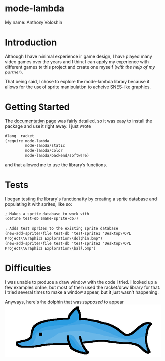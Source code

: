 
# mode-lambda
My name: Anthony Voloshin

# Introduction
Although I have minimal experience in game design, I have played many video games over the years and I think I can apply my experience with different games to this project and create one myself (*with the help of my partner*). 

That being said, I chose to explore the mode-lambda library because it allows for the use of sprite manipulation to acheive SNES-like graphics.

# Getting Started
The [documentation page](http://docs.racket-lang.org/mode-lambda/index.html) was fairly detailed, so it was easy to install the package and use it right away. I just wrote 
```
#lang  racket
(require mode-lambda
         mode-lambda/static
         mode-lambda/color
         mode-lambda/backend/software)
```
and that allowed me to use the library's functions.

# Tests
I began testing the library's functionality by creating a sprite database and populating it with sprites, like so:
```
; Makes a sprite database to work with
(define test-db (make-sprite-db))

; Adds test sprites to the existing sprite database
(new-add-sprite!/file test-db 'test-sprite1 "Desktop\\OPL Project\\Graphics Exploration\\dolphin.bmp")
(new-add-sprite!/file test-db 'test-sprite2 "Desktop\\OPL Project\\Graphics Exploration\\ball.bmp")
```

# Difficulties
I was unable to produce a draw window with the code I tried. I looked up a few examples online, but most of them used the racket/draw library for that. I tried several times to make a window appear, but it just wasn't happening.

Anyways, here's the dolphin that was *supposed* to appear
![test image](/dolphin.png?raw=true "Dolphin")
